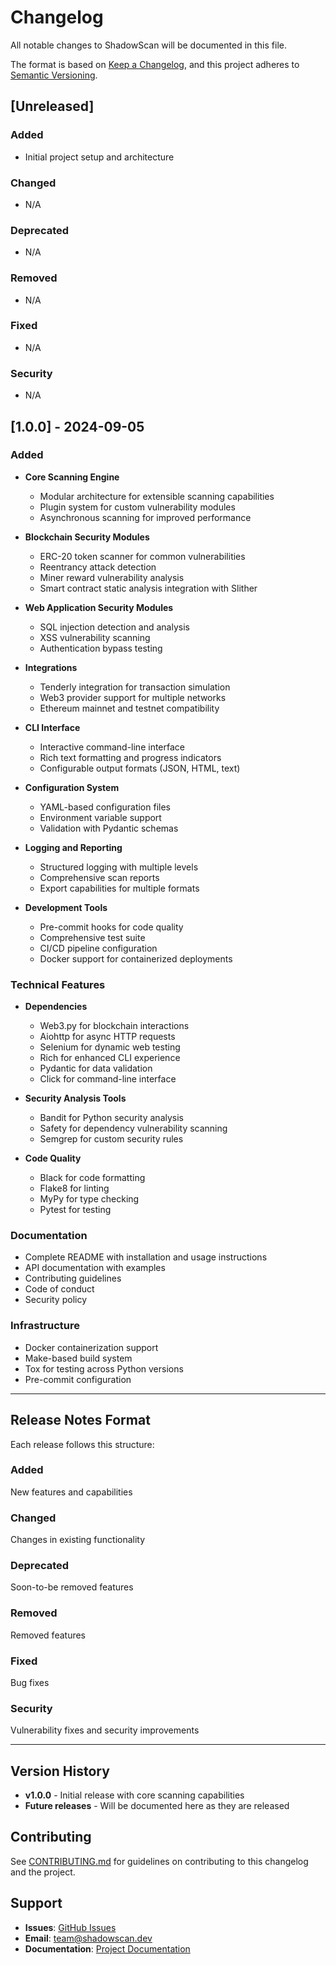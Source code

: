# Changelog

All notable changes to ShadowScan will be documented in this file.

The format is based on [Keep a Changelog](https://keepachangelog.com/en/1.0.0/),
and this project adheres to [Semantic Versioning](https://semver.org/spec/v2.0.0.html).

## [Unreleased]

### Added
- Initial project setup and architecture

### Changed
- N/A

### Deprecated
- N/A

### Removed
- N/A

### Fixed
- N/A

### Security
- N/A

## [1.0.0] - 2024-09-05

### Added
- **Core Scanning Engine**
  - Modular architecture for extensible scanning capabilities
  - Plugin system for custom vulnerability modules
  - Asynchronous scanning for improved performance

- **Blockchain Security Modules**
  - ERC-20 token scanner for common vulnerabilities
  - Reentrancy attack detection
  - Miner reward vulnerability analysis
  - Smart contract static analysis integration with Slither

- **Web Application Security Modules**  
  - SQL injection detection and analysis
  - XSS vulnerability scanning
  - Authentication bypass testing

- **Integrations**
  - Tenderly integration for transaction simulation
  - Web3 provider support for multiple networks
  - Ethereum mainnet and testnet compatibility

- **CLI Interface**
  - Interactive command-line interface
  - Rich text formatting and progress indicators
  - Configurable output formats (JSON, HTML, text)

- **Configuration System**
  - YAML-based configuration files
  - Environment variable support
  - Validation with Pydantic schemas

- **Logging and Reporting**
  - Structured logging with multiple levels
  - Comprehensive scan reports
  - Export capabilities for multiple formats

- **Development Tools**
  - Pre-commit hooks for code quality
  - Comprehensive test suite
  - CI/CD pipeline configuration
  - Docker support for containerized deployments

### Technical Features
- **Dependencies**
  - Web3.py for blockchain interactions
  - Aiohttp for async HTTP requests
  - Selenium for dynamic web testing
  - Rich for enhanced CLI experience
  - Pydantic for data validation
  - Click for command-line interface

- **Security Analysis Tools**
  - Bandit for Python security analysis
  - Safety for dependency vulnerability scanning
  - Semgrep for custom security rules

- **Code Quality**
  - Black for code formatting
  - Flake8 for linting
  - MyPy for type checking
  - Pytest for testing

### Documentation
- Complete README with installation and usage instructions
- API documentation with examples
- Contributing guidelines
- Code of conduct
- Security policy

### Infrastructure
- Docker containerization support
- Make-based build system
- Tox for testing across Python versions
- Pre-commit configuration

---

## Release Notes Format

Each release follows this structure:

### Added
New features and capabilities

### Changed  
Changes in existing functionality

### Deprecated
Soon-to-be removed features

### Removed
Removed features

### Fixed
Bug fixes

### Security
Vulnerability fixes and security improvements

---

## Version History

- **v1.0.0** - Initial release with core scanning capabilities
- **Future releases** - Will be documented here as they are released

## Contributing

See [CONTRIBUTING.md](CONTRIBUTING.md) for guidelines on contributing to this changelog and the project.

## Support

- **Issues**: [GitHub Issues](https://github.com/yourusername/shadowscan/issues)
- **Email**: team@shadowscan.dev
- **Documentation**: [Project Documentation](docs/)
